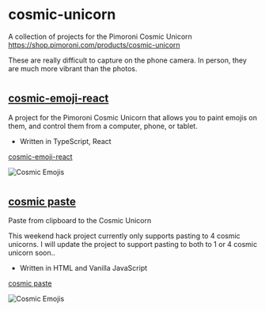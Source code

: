 # cosmic-unicorn

A collection of projects for the Pimoroni Cosmic Unicorn
https://shop.pimoroni.com/products/cosmic-unicorn

These are really difficult to capture on the phone camera. In person, they are much more vibrant than the photos.

#

## [cosmic-emoji-react](cosmic-emoji-react/)

A project for the Pimoroni Cosmic Unicorn that allows you to paint emojis on them, and control them from a computer, phone, or tablet.
- Written in TypeScript, React

[cosmic-emoji-react](cosmic-emoji-react/)

![Cosmic Emojis](https://chriscarey.com/images/pimoroni/unicorn/cosmic-emoji-1.jpeg "Cosmic Emojis")

#

## [cosmic paste](cosmic-paste/)

Paste from clipboard to the Cosmic Unicorn

This weekend hack project currently only supports pasting to 4 cosmic unicorns. I will update the project to support pasting to both to 1 or 4 cosmic unicorn soon..

- Written in HTML and Vanilla JavaScript

[cosmic paste](cosmic-paste/)

![Cosmic Emojis](https://chriscarey.com/images/pimoroni/unicorn/cosmic-paste-1.jpeg "Cosmic Paste")


